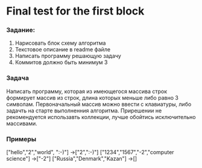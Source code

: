 # Final test for the first block

### Задание:
1. Нарисовать блок схему алгоритма
2. Текстовое описание в readme файле
3. Написать программу решающую задачу
4. Коммитов должно быть минимум 3

### Задача
Написать программу, которая из имеющегося массива строк формирует массив из строк, длина которых меньше либо равно 3 символам.
Первоначальный массив можно ввести с клавиатуры, либо задачть на старте выполненния алгоритма.
Прирешении не рекомендуется использавть коллекции, лучше обойтись исключительно массивами.
### Примеры
["hello","2","world", ":-)"] ->["2",":-)"]
["1234","1567","-2","computer science"] ->["-2"]
["Russia","Denmark","Kazan"] ->[]

